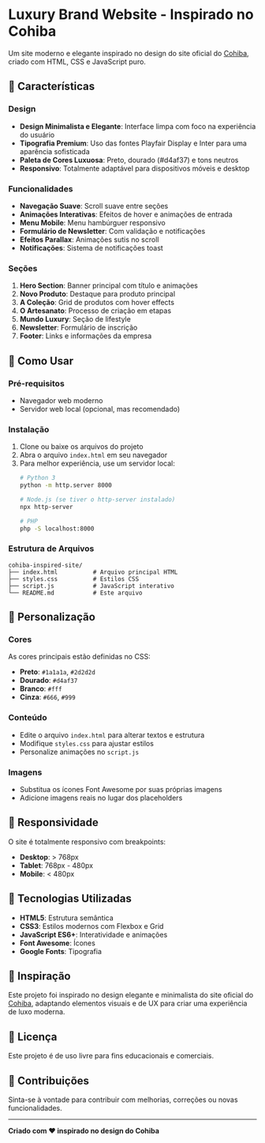 # Luxury Brand Website - Inspirado no Cohiba

Um site moderno e elegante inspirado no design do site oficial do [Cohiba](https://www.cohiba.com/), criado com HTML, CSS e JavaScript puro.

## 🎨 Características

### Design
- **Design Minimalista e Elegante**: Interface limpa com foco na experiência do usuário
- **Tipografia Premium**: Uso das fontes Playfair Display e Inter para uma aparência sofisticada
- **Paleta de Cores Luxuosa**: Preto, dourado (#d4af37) e tons neutros
- **Responsivo**: Totalmente adaptável para dispositivos móveis e desktop

### Funcionalidades
- **Navegação Suave**: Scroll suave entre seções
- **Animações Interativas**: Efeitos de hover e animações de entrada
- **Menu Mobile**: Menu hambúrguer responsivo
- **Formulário de Newsletter**: Com validação e notificações
- **Efeitos Parallax**: Animações sutis no scroll
- **Notificações**: Sistema de notificações toast

### Seções
1. **Hero Section**: Banner principal com título e animações
2. **Novo Produto**: Destaque para produto principal
3. **A Coleção**: Grid de produtos com hover effects
4. **O Artesanato**: Processo de criação em etapas
5. **Mundo Luxury**: Seção de lifestyle
6. **Newsletter**: Formulário de inscrição
7. **Footer**: Links e informações da empresa

## 🚀 Como Usar

### Pré-requisitos
- Navegador web moderno
- Servidor web local (opcional, mas recomendado)

### Instalação
1. Clone ou baixe os arquivos do projeto
2. Abra o arquivo `index.html` em seu navegador
3. Para melhor experiência, use um servidor local:
   ```bash
   # Python 3
   python -m http.server 8000
   
   # Node.js (se tiver o http-server instalado)
   npx http-server
   
   # PHP
   php -S localhost:8000
   ```

### Estrutura de Arquivos
```
cohiba-inspired-site/
├── index.html          # Arquivo principal HTML
├── styles.css          # Estilos CSS
├── script.js           # JavaScript interativo
└── README.md           # Este arquivo
```

## 🎯 Personalização

### Cores
As cores principais estão definidas no CSS:
- **Preto**: `#1a1a1a`, `#2d2d2d`
- **Dourado**: `#d4af37`
- **Branco**: `#fff`
- **Cinza**: `#666`, `#999`

### Conteúdo
- Edite o arquivo `index.html` para alterar textos e estrutura
- Modifique `styles.css` para ajustar estilos
- Personalize animações no `script.js`

### Imagens
- Substitua os ícones Font Awesome por suas próprias imagens
- Adicione imagens reais no lugar dos placeholders

## 📱 Responsividade

O site é totalmente responsivo com breakpoints:
- **Desktop**: > 768px
- **Tablet**: 768px - 480px
- **Mobile**: < 480px

## 🔧 Tecnologias Utilizadas

- **HTML5**: Estrutura semântica
- **CSS3**: Estilos modernos com Flexbox e Grid
- **JavaScript ES6+**: Interatividade e animações
- **Font Awesome**: Ícones
- **Google Fonts**: Tipografia

## 🎨 Inspiração

Este projeto foi inspirado no design elegante e minimalista do site oficial do [Cohiba](https://www.cohiba.com/), adaptando elementos visuais e de UX para criar uma experiência de luxo moderna.

## 📄 Licença

Este projeto é de uso livre para fins educacionais e comerciais.

## 🤝 Contribuições

Sinta-se à vontade para contribuir com melhorias, correções ou novas funcionalidades.

---

**Criado com ❤️ inspirado no design do Cohiba**

